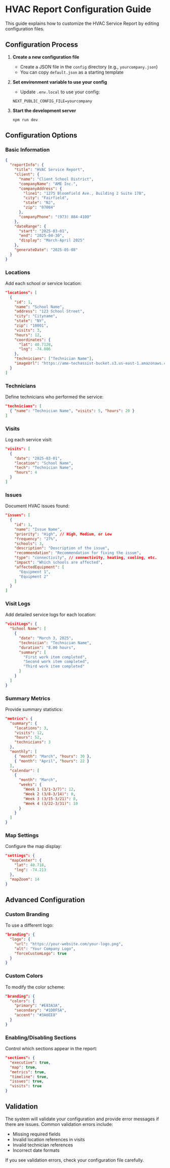 # HVAC Report Configuration Guide

This guide explains how to customize the HVAC Service Report by editing configuration files.

## Configuration Process

1. **Create a new configuration file**
   - Create a JSON file in the `config` directory (e.g., `yourcompany.json`)
   - You can copy `default.json` as a starting template

2. **Set environment variable to use your config**
   - Update `.env.local` to use your config:
   ```
   NEXT_PUBLIC_CONFIG_FILE=yourcompany
   ```

3. **Start the development server**
   ```
   npm run dev
   ```

## Configuration Options

### Basic Information

```json
{
  "reportInfo": {
    "title": "HVAC Service Report",
    "client": {
      "name": "Client School District", 
      "companyName": "AME Inc.",
      "companyAddress": {
        "line1": "1275 Bloomfield Ave., Building 2 Suite 17B",
        "city": "Fairfield",
        "state": "NJ",
        "zip": "07004"
      },
      "companyPhone": "(973) 884-4100"
    },
    "dateRange": {
      "start": "2025-03-01",
      "end": "2025-04-30",
      "display": "March-April 2025"
    },
    "generateDate": "2025-05-08"
  }
}
```

### Locations

Add each school or service location:

```json
"locations": [
  {
    "id": 1,
    "name": "School Name",
    "address": "123 School Street",
    "city": "Cityname",
    "state": "NY",
    "zip": "10001",
    "visits": 3,
    "hours": 12,
    "coordinates": {
      "lat": 40.7128,
      "lng": -74.006
    },
    "technicians": ["Technician Name"],
    "imageUrl": "https://ame-techassist-bucket.s3.us-east-1.amazonaws.com/ame-report-images/school-placeholder.jpg"
  }
]
```

### Technicians

Define technicians who performed the service:

```json
"technicians": [
  { "name": "Technician Name", "visits": 5, "hours": 20 }
]
```

### Visits

Log each service visit:

```json
"visits": [
  { 
    "date": "2025-03-01", 
    "location": "School Name", 
    "tech": "Technician Name", 
    "hours": 4 
  }
]
```

### Issues

Document HVAC issues found:

```json
"issues": [
  {
    "id": 1,
    "name": "Issue Name",
    "priority": "High", // High, Medium, or Low
    "frequency": "27%",
    "schools": 3,
    "description": "Description of the issue",
    "recommendation": "Recommendation for fixing the issue",
    "type": "connectivity", // connectivity, heating, cooling, etc.
    "impact": "Which schools are affected",
    "affectedEquipment": [
      "Equipment 1",
      "Equipment 2"
    ]
  }
]
```

### Visit Logs

Add detailed service logs for each location:

```json
"visitLogs": {
  "School Name": [
    {
      "date": "March 3, 2025",
      "technician": "Technician Name",
      "duration": "8.00 hours",
      "summary": [
        "First work item completed",
        "Second work item completed",
        "Third work item completed"
      ]
    }
  ]
}
```

### Summary Metrics

Provide summary statistics:

```json
"metrics": {
  "summary": {
    "locations": 3,
    "visits": 12,
    "hours": 52,
    "technicians": 3
  },
  "monthly": [
    { "month": "March", "hours": 30 },
    { "month": "April", "hours": 22 }
  ],
  "calendar": [
    { 
      "month": "March", 
      "weeks": {
        "Week 1 (3/1-3/7)": 12,
        "Week 2 (3/8-3/14)": 0,
        "Week 3 (3/15-3/21)": 8,
        "Week 4 (3/22-3/31)": 10
      }
    }
  ]
}
```

### Map Settings

Configure the map display:

```json
"settings": {
  "mapCenter": {
    "lat": 40.718,
    "lng": -74.213
  },
  "mapZoom": 14
}
```

## Advanced Configuration

### Custom Branding

To use a different logo:

```json
"branding": {
  "logo": {
    "url": "https://your-website.com/your-logo.png",
    "alt": "Your Company Logo",
    "forceCustomLogo": true
  }
}
```

### Custom Colors

To modify the color scheme:

```json
"branding": {
  "colors": {
    "primary": "#E83A3A",
    "secondary": "#1D0F5A",
    "accent": "#3A6EE8"
  }
}
```

### Enabling/Disabling Sections

Control which sections appear in the report:

```json
"sections": {
  "executive": true,
  "map": true,
  "metrics": true,
  "timeline": true,
  "issues": true,
  "visits": true
}
```

## Validation

The system will validate your configuration and provide error messages if there are issues. Common validation errors include:

- Missing required fields
- Invalid location references in visits
- Invalid technician references
- Incorrect date formats

If you see validation errors, check your configuration file carefully.
